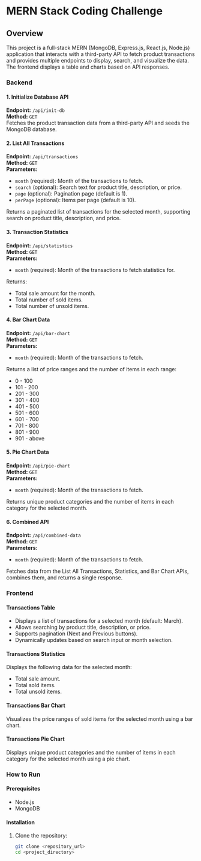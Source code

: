 # MERN Stack Coding Challenge

## Overview
This project is a full-stack MERN (MongoDB, Express.js, React.js, Node.js) application that interacts with a third-party API to fetch product transactions and provides multiple endpoints to display, search, and visualize the data. The frontend displays a table and charts based on API responses.

### Backend

#### 1. Initialize Database API
**Endpoint:** `/api/init-db`  
**Method:** `GET`  
Fetches the product transaction data from a third-party API and seeds the MongoDB database.

#### 2. List All Transactions
**Endpoint:** `/api/transactions`  
**Method:** `GET`  
**Parameters:**
- `month` (required): Month of the transactions to fetch.
- `search` (optional): Search text for product title, description, or price.
- `page` (optional): Pagination page (default is 1).
- `perPage` (optional): Items per page (default is 10).

Returns a paginated list of transactions for the selected month, supporting search on product title, description, and price.

#### 3. Transaction Statistics
**Endpoint:** `/api/statistics`  
**Method:** `GET`  
**Parameters:**
- `month` (required): Month of the transactions to fetch statistics for.

Returns:
- Total sale amount for the month.
- Total number of sold items.
- Total number of unsold items.

#### 4. Bar Chart Data
**Endpoint:** `/api/bar-chart`  
**Method:** `GET`  
**Parameters:**
- `month` (required): Month of the transactions to fetch.

Returns a list of price ranges and the number of items in each range:
- 0 - 100
- 101 - 200
- 201 - 300
- 301 - 400
- 401 - 500
- 501 - 600
- 601 - 700
- 701 - 800
- 801 - 900
- 901 - above

#### 5. Pie Chart Data
**Endpoint:** `/api/pie-chart`  
**Method:** `GET`  
**Parameters:**
- `month` (required): Month of the transactions to fetch.

Returns unique product categories and the number of items in each category for the selected month.

#### 6. Combined API
**Endpoint:** `/api/combined-data`  
**Method:** `GET`  
**Parameters:**
- `month` (required): Month of the transactions to fetch.

Fetches data from the List All Transactions, Statistics, and Bar Chart APIs, combines them, and returns a single response.

### Frontend

#### Transactions Table
- Displays a list of transactions for a selected month (default: March).
- Allows searching by product title, description, or price.
- Supports pagination (Next and Previous buttons).
- Dynamically updates based on search input or month selection.

#### Transactions Statistics
Displays the following data for the selected month:
- Total sale amount.
- Total sold items.
- Total unsold items.

#### Transactions Bar Chart
Visualizes the price ranges of sold items for the selected month using a bar chart.

#### Transactions Pie Chart
Displays unique product categories and the number of items in each category for the selected month using a pie chart.

### How to Run

#### Prerequisites
- Node.js
- MongoDB

#### Installation
1. Clone the repository:
   ```bash
   git clone <repository_url>
   cd <project_directory>
